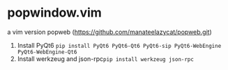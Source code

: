 # popwindow.vim
a vim version popweb (https://github.com/manateelazycat/popweb.git)

1. Install PyQt6 `pip install PyQt6 PyQt6-Qt6 PyQt6-sip PyQt6-WebEngine PyQt6-WebEngine-Qt6`
2. Install werkzeug and json-rpc`pip install werkzeug json-rpc`
